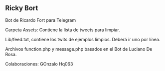 ## Ricky Bort ##

Bot de Ricardo Fort para Telegram

Carpeta Assets: Contiene la lista de tweets para limpiar.

Lib/feed.txt, contiene los twits de ejemplos limpios. Deberá ir uno por línea.

Archivos function.php y message.php basados en el Bot de Luciano De Rosa. 

Colaboraciones: GOnzalo Hq063